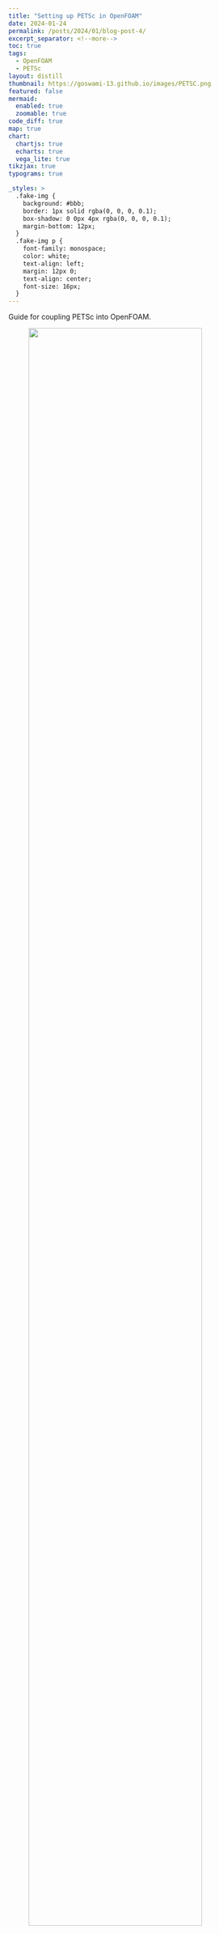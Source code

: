 ```yaml
---
title: "Setting up PETSc in OpenFOAM"
date: 2024-01-24
permalink: /posts/2024/01/blog-post-4/
excerpt_separator: <!--more-->
toc: true
tags:
  - OpenFOAM
  - PETSc
layout: distill
thumbnail: https://goswami-13.github.io/images/PETSC.png
featured: false
mermaid:
  enabled: true
  zoomable: true
code_diff: true
map: true
chart:
  chartjs: true
  echarts: true
  vega_lite: true
tikzjax: true
typograms: true

_styles: >
  .fake-img {
    background: #bbb;
    border: 1px solid rgba(0, 0, 0, 0.1);
    box-shadow: 0 0px 4px rgba(0, 0, 0, 0.1);
    margin-bottom: 12px;
  }
  .fake-img p {
    font-family: monospace;
    color: white;
    text-align: left;
    margin: 12px 0;
    text-align: center;
    font-size: 16px;
  }
---
```


Guide for coupling PETSc into OpenFOAM.

<figure>
<img src="https://goswami-13.github.io/images/PETSC.png" width="90%"/>
</figure>
<!--more-->

[PETSc](https://petsc.org/release/), also known as Portable, Extensible Toolkit for Scientific Computation, stands out as a powerful tool designed for the scalable (parallel) resolution of scientific applications governed by partial differential equations (PDEs). Recognized as the world's most widely used parallel numerical software library for partial differential equations and sparse matrix computations, PETSc plays a pivotal role in tackling linear and nonlinear systems of equations stemming from discretizations of Partial Differential Equations. At the core of PETSc's versatility is its organizational structure around mathematical concepts tailored for solving complex systems. This numerical library has found extensive use across various domains, and OpenFOAM is no exception. Within the realm of OpenFOAM, a dedicated library named petsc4Foam comes into play. This library introduces a solver that seamlessly integrates PETSc and its external dependencies, such as [HYPRE](https://computing.llnl.gov/projects/hypre-scalable-linear-solvers-multigrid-methods), into diverse OpenFOAM simulations. petsc4Foam opens up a repertoire of solvers and preconditioners available not only in PETSc but also in its external libraries, like HYPRE.

## Compilation steps for PETSc

Let's walk through the steps to build or compile PETSc in OpenFOAM, a process applicable to both **Ubuntu** and **Windows Subsystem for Linux (WSL)**:

1. Start by sourcing your OpenFOAM environment. For instance:
   ```bash
   source ~/OpenFOAM/OpenFOAM-v2312/etc/bashrc
   ```

2. Navigate to the ThirdParty folder:
   ```bash
   foam
   cd $WM_THIRD_PARTY_DIR
   ```

3. Check if PETSc dependencies are present:
   ```bash 
   ./makePETSC
   ```
   
   This should prompt a warning indicating missing sources for PETSc. Note the version, e.g., ```petsc-x.xx.x```.
   ```bash
      Missing sources: 'petsc-x.xx.x'
      Possible download locations for PETSC :
      https://www.mcs.anl.gov/petsc/
      https://ftp.mcs.anl.gov/pub/petsc/release-snapshots/petsc-lite-x.xx.x.tar.gz
   ```

   Here, ```petsc-x.xx.x``` is basically the version of PETSc, like for example ```petsc-3.19.2```. In my case I will use the latest version, which is ```petsc-3.19.2```. 

4. Download the PETSc source files using the provided link in the warning of the last step, just swap in the version of PETSc you require:
   ```bash 
   wget https://ftp.mcs.anl.gov/pub/petsc/release-snapshots/petsc-lite-3.19.2.tar.gz
   ```

   This will download a file named ```petsc-lite-3.19.2.tar.gz```. You will need to first un-tar or un-zip the file by using the command 
   ```bash
   tar -xzvf petsc-lite-3.19.2.tar.gz
   ```

   This step should generate a folder named ```petsc-3.19.2```

5. Install essential packages - BLAS and LAPACK:
   ```bash
   sudo apt-get install libblas-dev liblapack-dev
   ```

6. Build PETSc:
   ```bash 
   ./makePETSC
   ```

   This step will take about 5 minutes, depending on your system configuration, and show up as follows 
   ```bash 
   + ./configure --prefix=/home/ubuntu-students/OpenFOAM/ThirdParty-v2312/platforms/linux64GccDPInt32/petsc-3.19.2 --PETSC_DIR=/home/ubuntu-students/OpenFOAM/ThirdParty-v2312/petsc-3.19.2 --with-petsc-arch=DPInt32 --with-clanguage=C --with-fc=0 --with-x=0 --with-cc=/usr/bin/mpicc --with-cxx=/usr/bin/mpicxx --with-debugging=0 --COPTFLAGS=-O3 --CXXOPTFLAGS=-O3 --with-shared-libraries --with-64-bit-indices=0 --with-precision=double --download-hypre
    Using python3 for Python
    ===============================================================================
                      Configuring PETSc to compile on your system
    ===============================================================================
    ===============================================================================
          Trying to download git://https://github.com/hypre-space/hypre for HYPRE
    ===============================================================================
    ===============================================================================
          Running configure on HYPRE; this may take several minutes
    ===============================================================================
    ===============================================================================
          Running make on HYPRE; this may take several minutes
    ===============================================================================
   ```

7. If not loaded automatically, set up PETSc environment:
   ```bash
     export PETSC_DIR=~/OpenFOAM/ThirdParty-v2312/petsc-3.19.2/
     export PETSC_ARCH=DPInt32
     export LD_LIBRARY_PATH=$PETSC_DIR/$PETSC_ARCH/lib:$LD_LIBRARY_PATH
   ```

8. Navigate to the OpenFOAM working directory and build petsc4Foam:
   ```bash
    foam # navigate to working directory
    cd modules/external-solver  # navigate to the external_solver directory
    ./Allwmake -prefix=openfoam # Install everything in FOAM_LIBBIN
   ```

9. Verify PETSc libraries can be found and loaded: 
    ```bash 
        foamHasLibrary -verbose petscFoam
    ```
    
    The output of this command should be ``` Can load "petscFoam" ```.

10. Before running any simulations using PETSc, it's essential to set up the PETSc environment. This can be done by executing the commands provided in Step-7 or by using the following command:
    ```bash 
      eval $(foamEtcFile -sh -config petsc -- -force)
    ```

## First Steps 

Once the PETSc library seamlessly integrates into OpenFOAM, you can validate the installation by running a tutorial case found in the ```external-solver``` directory. Here are the steps to execute the case:

```bash
  # Navigate to the tutorial directory
  cd ~/OpenFOAM/OpenFOAM-v2312/modules/external-solver/tutorials/incompressible/simpleFoam/pitzDaily
  # run the case using given run files
  ./Allrun
```
The output of this process should resemble the following:
```bash
  Copying incompressible/simpleFoam/pitzDaily -> run/
  Add libs (petscFoam) to controlDict
  Rename fvSolution and relink to fvSolution-petsc
  Running blockMesh on /home/goswami/OpenFOAM/OpenFOAM-v2312/modules/external-solver/tutorials/incompressible/simpleFoam/pitzDaily/run
  Running simpleFoam on /home/goswami/OpenFOAM/OpenFOAM-v2312/modules/external-solver/tutorials/incompressible/simpleFoam/pitzDaily/run
```

To ensure that the tutorial runs the ```pitzDaily``` case using ```petsc``` solvers, perform the following check:
```bash
  cd run/
  tail -n 20 log.simpleFoam
```

The output should display:
```bash
  Time = 281

  PETSc-bicg:  Solving for Ux, Initial residual = 0.000144417, Final residual = 7.09155e-06, No Iterations 2
  PETSc-bicg:  Solving for Uy, Initial residual = 0.00099692, Final residual = 6.16609e-05, No Iterations 2
  PETSc-cg:  Solving for p, Initial residual = 0.000780479, Final residual = 7.3097e-05, No Iterations 68
  time step continuity errors : sum local = 0.0034787, global = -9.27705e-05, cumulative = 0.676227
  PETSc-bicg:  Solving for epsilon, Initial residual = 0.000114612, Final residual = 4.76639e-06, No Iterations 2
  PETSc-bicg:  Solving for k, Initial residual = 0.000203968, Final residual = 1.19536e-05, No Iterations 2
  ExecutionTime = 9.61 s  ClockTime = 10 s


  SIMPLE solution converged in 281 iterations

  streamLine streamlines write:
      seeded 10 particles
      Tracks:10
      Total samples:10885
  End

  Finalizing PETSc
```

Here, you can observe that velocity, k, and epsilon are solved using the ```PETSc-bicg``` solver, employing the Bi-conjugate Gradient method. The pressure is solved using ```PETSc-cg```, utilizing the Preconditioned Conjugate Gradient (PCG) iterative method.

## How to use PETSc in your simulations ?

To use PETSc solvers in your simulations, make two essential modifications:

1. Add the PETSc library to ```controlDict```. Open your ```controlDict``` file and insert the following lines above the 'application' keyword:
   ```bash
    libs
    (
    "petscFoam"
    );
   ```

2. Edit your ```fvSolution``` file and set the solver and preconditioner names in any solver to ```petsc```. For instance, the solvers in the ```fvSolution``` file for the tutorial case executed in the last step should be configured as follows:"
   ```bash
      p
      {
          solver petsc;

          petsc
          {
              options
              {
                  ksp_type  cg;
                  ksp_cg_single_reduction  true;
                  ksp_norm_type none;

          // With or without hypre
          #if 0
                          pc_type  hypre;
                          pc_hypre_type boomeramg;
                          pc_hypre_boomeramg_max_iter "1";
                          pc_hypre_boomeramg_strong_threshold "0.25";
                          pc_hypre_boomeramg_grid_sweeps_up "1";
                          pc_hypre_boomeramg_grid_sweeps_down "1";
                          pc_hypre_boomeramg_agg_nl "1";
                          pc_hypre_boomeramg_agg_num_paths "1";
                          pc_hypre_boomeramg_max_levels "25";
                          pc_hypre_boomeramg_coarsen_type HMIS;
                          pc_hypre_boomeramg_interp_type ext+i;
                          pc_hypre_boomeramg_P_max "1";
                          pc_hypre_boomeramg_truncfactor "0.3";
          #else
                          pc_type bjacobi;
                          sub_pc_type ilu;
          #endif
              }

              caching
              {
                  matrix
                  {
                      update always;
                  }

                  preconditioner
                  {
                      update always;
                  }
              }
          }

          tolerance       1e-06;
          relTol          0.1;
      }

    "(U|k|epsilon|omega|f|v2)"
    {
        solver petsc;

        petsc
        {
            options
            {
                ksp_type bicg;
                pc_type bjacobi;
                sub_pc_type ilu;
            }

            caching
            {
                matrix
                {
                    update always;
                }

                preconditioner
                {
                    update always;
                }
            }
        }

        tolerance       1e-05;
        relTol          0.1;
    }
   ```

## Why use PETSc in your simulations ?

Ideally, when running OpenFOAM simulations, I'll utilize a High-Performance Computing (HPC) cluster or, in simpler terms, a supercomputer. Most certainly, I'll run my simulations in parallel, utilizing multiple cores. In OpenFOAM, parallel computation involves mesh and fields decomposition, parallel application execution, and post-processing of the decomposed case. The parallel execution utilizes the openMPI implementation of the Message Passing Interface (MPI). While OpenFOAM's parallel performance is already commendable, there's room for improvement. This is where PETSc steps in. PETSc offers exceptional scalability, allowing simulations to scale up to the order of millions of cores. Additionally, PETSc solvers outperform standard OpenFOAM solvers when simulations involve a large number of parallel cores.

For in-depth insights into PETSc, including performance, scalability, and metrics, refer to this informative [Article](https://prace-ri.eu/wp-content/uploads/WP294-PETSc4FOAM-A-Library-to-plug-in-PETSc-into-the-OpenFOAM-Framework.pdf)..
